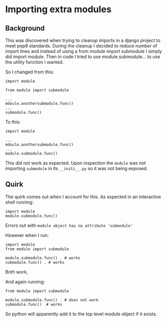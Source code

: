 # Importing extra modules

## Background

This was discovered when trying to cleanup imports in a django project to meet pep8 standards. During the cleanup I decided to reduce number of import lines and instead of using a from module import submodule I simply did import module. Then in code I tried to use module.submodule... to use the utility function I wanted.

So I changed from this:

```
import module

from module import submodule

...
mdoule.anothersubmodule.func()
...
submodule.func()

```

To this:
```
import module

...
mdoule.anothersubmodule.func()
...
module.submodule.func()

```

This did not work as expected. Upon inspection the `module` was not importing `submodule` in its `__initi__.py` so it was not being exposed. 

## Quirk

The quirk comes out when I account for this. As expected in an interactive shell running:
```
import module
module.submodule.func()
```
Errors out with `module object has no attribute 'submodule'`

However when I run:
```
import module
from module import submodule

module.submodule.func() . # works
submodule.func() . # works
```
Both work,

And again running:
```
from module import submodule

module.submodule.func() . # does not work
submodule.func()  # works
```

So python will apparently add it to the top level module object if it exists.
